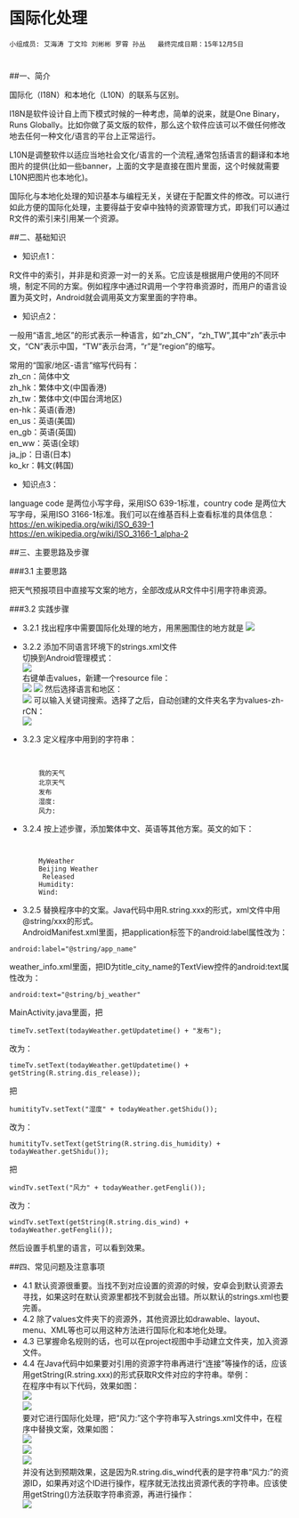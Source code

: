 # 国际化处理


    小组成员: 艾海涛 丁文玲 刘彬彬 罗霄 孙丛   最终完成日期：15年12月5日
# 

##一、简介

国际化（I18N）和本地化（L10N）的联系与区别。

I18N是软件设计自上而下模式时候的一种考虑，简单的说来，就是One Binary，Runs Globally。比如你做了英文版的软件，那么这个软件应该可以不做任何修改地去任何一种文化/语言的平台上正常运行。

L10N是调整软件以适应当地社会文化/语言的一个流程,通常包括语言的翻译和本地图片的提供(比如一些banner，上面的文字是直接在图片里面，这个时候就需要L10N把图片也本地化)。

国际化与本地化处理的知识基本与编程无关，关键在于配置文件的修改。可以进行如此方便的国际化处理，主要得益于安卓中独特的资源管理方式，即我们可以通过R文件的索引来引用某一个资源。

##二、基础知识
   
* 知识点1：

R文件中的索引，并非是和资源一对一的关系。它应该是根据用户使用的不同环境，制定不同的方案。例如程序中通过R调用一个字符串资源时，而用户的语言设置为英文时，Android就会调用英文方案里面的字符串。

* 知识点2：

一般用“语言_地区”的形式表示一种语言，如“zh_CN”，“zh_TW”,其中“zh”表示中文，“CN”表示中国，“TW”表示台湾，“r”是“region”的缩写。

常用的“国家/地区-语言”缩写代码有：  
      zh_cn：简体中文  
      zh_hk：繁体中文(中国香港)    
      zh_tw：繁体中文(中国台湾地区)  
      en-hk：英语(香港)  
      en_us：英语(美国)  
      en_gb：英语(英国)  
      en_ww：英语(全球)  
      ja_jp：日语(日本)  
      ko_kr：韩文(韩国)


* 知识点3：

language code 是两位小写字母，采用ISO 639-1标准，country code 是两位大写字母，采用ISO 3166-1标准。我们可以在维基百科上查看标准的具体信息：  
https://en.wikipedia.org/wiki/ISO_639-1  
https://en.wikipedia.org/wiki/ISO_3166-1_alpha-2



##三、主要思路及步骤

###3.1 主要思路

把天气预报项目中直接写文案的地方，全部改成从R文件中引用字符串资源。

###3.2 实践步骤

*   3.2.1 找出程序中需要国际化处理的地方，用黑圈围住的地方就是
![](g11n_1.png)
*   3.2.2 添加不同语言环境下的strings.xml文件    
切换到Android管理模式：  
![](g11n_13.png)  
右键单击values，新建一个resource file：  
![](g11n_2.png)
![](g11n_3.png)
然后选择语言和地区：  
![](g11n_4.png)
可以输入关键词搜索。选择了之后，自动创建的文件夹名字为values-zh-rCN：  
![](g11n_5.png)
*   3.2.3 定义程序中用到的字符串：

    <pre><code><?xml version="1.0" encoding="utf-8"?>  
    <resources>  
        <string name="app_name">我的天气</string>
        <string name="bj_weather">北京天气</string>
        <string name="dis_release">发布</string>
        <string name="dis_humidity">湿度:</string>
        <string name="dis_wind">风力:</string>
    </resources></code></pre>
*   3.2.4 按上述步骤，添加繁体中文、英语等其他方案。英文的如下：  

    <pre><code><?xml version="1.0" encoding="utf-8"?>
    <resources>
        <string name="app_name">MyWeather</string>
        <string name="bj_weather">Beijing Weather</string>
        <string name="dis_release"> Released</string>
        <string name="dis_humidity">Humidity:</string>
        <string name="dis_wind">Wind:</string>
    </resources></code></pre>

*   3.2.5 替换程序中的文案。Java代码中用R.string.xxx的形式，xml文件中用@string/xxx的形式。  
AndroidManifest.xml里面，把application标签下的android:label属性改为：
<pre><code>android:label="@string/app_name"</code></pre>
weather_info.xml里面，把ID为title_city_name的TextView控件的android:text属性改为：  
<pre><code>android:text="@string/bj_weather"</code></pre>
MainActivity.java里面，把  
<pre><code>timeTv.setText(todayWeather.getUpdatetime() + "发布");</code></pre>
改为：  
<pre><code>timeTv.setText(todayWeather.getUpdatetime() + getString(R.string.dis_release));</code></pre> 
把  
<pre><code>humitityTv.setText("湿度" + todayWeather.getShidu());</code></pre>
改为：
<pre><code>humitityTv.setText(getString(R.string.dis_humidity) + todayWeather.getShidu());</code></pre>
把  
<pre><code>windTv.setText("风力" + todayWeather.getFengli());</code></pre>
改为：
<pre><code>windTv.setText(getString(R.string.dis_wind) + todayWeather.getFengli());</code></pre>
然后设置手机里的语言，可以看到效果。

##四、常见问题及注意事项

*   4.1 默认资源很重要。当找不到对应设置的资源的时候，安卓会到默认资源去寻找，如果这时在默认资源里都找不到就会出错。所以默认的strings.xml也要完善。
*   4.2 除了values文件夹下的资源外，其他资源比如drawable、layout、menu、XML等也可以用这种方法进行国际化和本地化处理。
*   4.3 已掌握命名规则的话，也可以在project视图中手动建立文件夹，加入资源文件。
*   4.4 在Java代码中如果要对引用的资源字符串再进行“连接”等操作的话，应该用getString(R.string.xxx)的形式获取R文件对应的字符串。举例：  
在程序中有以下代码，效果如图：    
![](g11n_7.png)  
![](g11n_8.png)  
要对它进行国际化处理，把“风力:”这个字符串写入strings.xml文件中，在程序中替换文案，效果如图：  
![](g11n_9.png)  
![](g11n_10.png)  
![](g11n_11.png)  
并没有达到预期效果，这是因为R.string.dis_wind代表的是字符串“风力:”的资源ID，如果再对这个ID进行操作，程序就无法找出资源代表的字符串。应该使用getString()方法获取字符串资源，再进行操作：  
![](g11n_12.png)